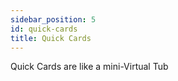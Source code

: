 ```yaml
---
sidebar_position: 5
id: quick-cards
title: Quick Cards
---
```


Quick Cards are like a mini-Virtual Tub
